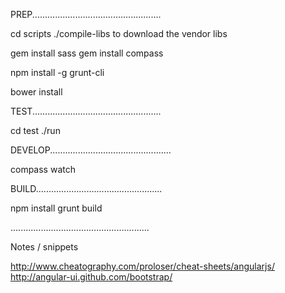 
PREP...................................................

cd scripts
./compile-libs to download the vendor libs

gem install sass
gem install compass

npm install -g grunt-cli

bower install


TEST...................................................

cd test
./run


DEVELOP................................................

compass watch


BUILD..................................................

npm install
grunt build


.......................................................


Notes / snippets

http://www.cheatography.com/proloser/cheat-sheets/angularjs/
http://angular-ui.github.com/bootstrap/